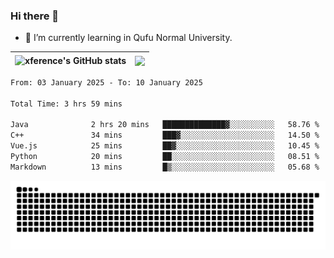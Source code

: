 ### Hi there 👋

<!--
**xference/xference** is a ✨ _special_ ✨ repository because its `README.md` (this file) appears on your GitHub profile.

Here are some ideas to get you started:

- 🔭 I’m currently working on ...

- 👯 I’m looking to collaborate on ...
- 🤔 I’m looking for help with ...
- 💬 Ask me about ...
- 📫 How to reach me: ...
- 😄 Pronouns: ...
- ⚡ Fun fact: ...
-->
- 🌱 I’m currently learning in Qufu Normal University.


| <img src="https://github-readme-stats.vercel.app/api?username=xference&show_icons=true&theme=ambient_gradient" alt="xference's GitHub stats" align="center"/> | <img src="https://github-readme-streak-stats.herokuapp.com/?user=xference"  style="zoom:100%;" align="center"/> |
| ------------------------------------------------------------ | ------------------------------------------------------------ |

<!--START_SECTION:waka-->

```txt
From: 03 January 2025 - To: 10 January 2025

Total Time: 3 hrs 59 mins

Java              2 hrs 20 mins   ██████████████▓░░░░░░░░░░   58.76 %
C++               34 mins         ███▓░░░░░░░░░░░░░░░░░░░░░   14.50 %
Vue.js            25 mins         ██▓░░░░░░░░░░░░░░░░░░░░░░   10.45 %
Python            20 mins         ██░░░░░░░░░░░░░░░░░░░░░░░   08.51 %
Markdown          13 mins         █▒░░░░░░░░░░░░░░░░░░░░░░░   05.68 %
```

<!--END_SECTION:waka-->

<picture>
  <source media="(prefers-color-scheme: dark)" srcset="https://raw.githubusercontent.com/xference/xference/output/github-contribution-grid-snake-dark.svg" />
  <source media="(prefers-color-scheme: light)" srcset="https://raw.githubusercontent.com/xference/xference/output/github-contribution-grid-snake.svg" />
  <img alt="github-snake" src="https://raw.githubusercontent.com/xference/xference/output/github-contribution-grid-snake.svg" />
</picture>
